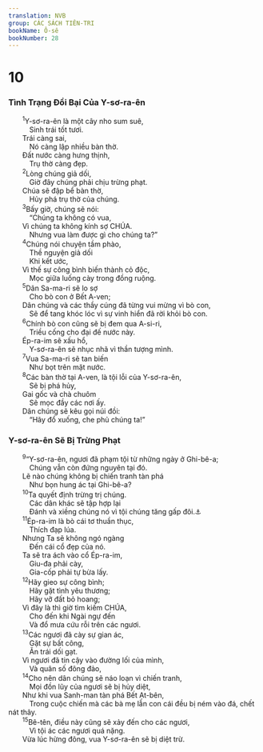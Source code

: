 ```yaml
---
translation: NVB
group: CÁC SÁCH TIÊN-TRI
bookName: Ô-sê 
bookNumber: 28
---
```


<div class="title"><h1>10</h1><h3>Tình Trạng Đồi Bại Của Y-sơ-ra-ên </h3></div>
<span class="verse os_10_1">  <sup>1</sup>Y-sơ-ra-ên là một cây nho sum suê, <br/>   Sinh trái tốt tươi. <br/>  Trái càng sai, <br/>   Nó càng lập nhiều bàn thờ. <br/>  Đất nước càng hưng thịnh, <br/>   Trụ thờ càng đẹp. <br/></span>
<span class="verse os_10_2">  <sup>2</sup>Lòng chúng giả dối, <br/>   Giờ đây chúng phải chịu trừng phạt. <br/>  Chúa sẽ đập bể bàn thờ, <br/>   Hủy phá trụ thờ của chúng. <br/></span>
<span class="verse os_10_3">  <sup>3</sup>Bấy giờ, chúng sẽ nói: <br/>   “Chúng ta không có vua, <br/>  Vì chúng ta không kính sợ CHÚA. <br/>   Nhưng vua làm được gì cho chúng ta?” <br/></span>
<span class="verse os_10_4">  <sup>4</sup>Chúng nói chuyện tầm phào, <br/>   Thề nguyện giả dối <br/>   Khi kết ước, <br/>  Vì thế sự công bình biến thành cỏ độc, <br/>   Mọc giữa luống cày trong đồng ruộng. <br/></span>
<span class="verse os_10_5">  <sup>5</sup>Dân Sa-ma-ri sẽ lo sợ <br/>   Cho bò con ở Bết A-ven; <br/>  Dân chúng và các thầy cúng đã từng vui mừng vì bò con, <br/>   Sẽ để tang khóc lóc vì sự vinh hiển đã rời khỏi bò con. <br/></span>
<span class="verse os_10_6">  <sup>6</sup>Chính bò con cũng sẽ bị đem qua A-si-ri, <br/>   Triều cống cho đại đế nước này. <br/>  Ép-ra-im sẽ xấu hổ, <br/>   Y-sơ-ra-ên sẽ nhục nhã vì thần tượng mình. <br/></span>
<span class="verse os_10_7">  <sup>7</sup>Vua Sa-ma-ri sẽ tan biến <br/>   Như bọt trên mặt nước. <br/></span>
<span class="verse os_10_8">  <sup>8</sup>Các bàn thờ tại A-ven, là tội lỗi của Y-sơ-ra-ên, <br/>   Sẽ bị phá hủy, <br/>  Gai gốc và chà chuôm <br/>   Sẽ mọc đầy các nơi ấy. <br/>  Dân chúng sẽ kêu gọi núi đồi: <br/>   “Hãy đổ xuống, che phủ chúng ta!” <br/></span>
<div class="title"><h3>Y-sơ-ra-ên Sẽ Bị Trừng Phạt </h3></div>
<span class="verse os_10_9">  <sup>9</sup>“Y-sơ-ra-ên, ngươi đã phạm tội từ những ngày ở Ghi-bê-a; <br/>   Chúng vẫn còn đứng nguyên tại đó. <br/>  Lẽ nào chúng không bị chiến tranh tàn phá <br/>   Như bọn hung ác tại Ghi-bê-a? <br/></span>
<span class="verse os_10_10">  <sup>10</sup>Ta quyết định trừng trị chúng. <br/>   Các dân khác sẽ tập hợp lại <br/>   Đánh và xiềng chúng nó vì tội chúng tăng gấp đôi.<a data-toggle="tooltip" data-placement="bottom" title="Ctd: ‘Ta sẽ đến và trừng trị chúng. Các dân khác sẽ tập hợp lại đánh chúng nó khi Ta trừng phạt chúng vì hai tội của chúng.’">⚓</a><br/></span>
<span class="verse os_10_11">  <sup>11</sup>Ép-ra-im là bò cái tơ thuần thục, <br/>   Thích đạp lúa. <br/>  Nhưng Ta sẽ không ngó ngàng <br/>   Đến cái cổ đẹp của nó. <br/>  Ta sẽ tra ách vào cổ Ép-ra-im, <br/>   Giu-đa phải cày, <br/>   Gia-cốp phải tự bừa lấy. <br/></span>
<span class="verse os_10_12">  <sup>12</sup>Hãy gieo sự công bình; <br/>   Hãy gặt tình yêu thương; <br/>   Hãy vỡ đất bỏ hoang; <br/>  Vì đây là thì giờ tìm kiếm CHÚA, <br/>   Cho đến khi Ngài ngự đến <br/>   Và đổ mưa cứu rỗi trên các ngươi. <br/></span>
<span class="verse os_10_13">  <sup>13</sup>Các ngươi đã cày sự gian ác, <br/>   Gặt sự bất công, <br/>   Ăn trái dối gạt. <br/>  Vì ngươi đã tin cậy vào đường lối của mình, <br/>   Và quân số đông đảo, <br/></span>
<span class="verse os_10_14">  <sup>14</sup>Cho nên dân chúng sẽ náo loạn vì chiến tranh, <br/>   Mọi đồn lũy của ngươi sẽ bị hủy diệt, <br/>  Như khi vua Sanh-man tàn phá Bết Ạt-bên, <br/>   Trong cuộc chiến mà các bà mẹ lẫn con cái đều bị ném vào đá, chết nát thây. <br/></span>
<span class="verse os_10_15">  <sup>15</sup>Bê-tên, điều này cũng sẽ xảy đến cho các ngươi, <br/>   Vì tội ác các ngươi quá nặng. <br/>  Vừa lúc hừng đông, vua Y-sơ-ra-ên sẽ bị diệt trừ. <br/></span>
